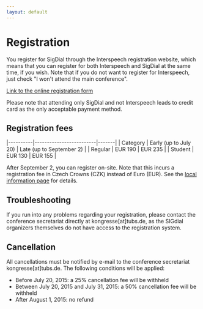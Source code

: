 ```yaml
---
layout: default
---
```


# Registration

You register for SigDial through the Interspeech registration website, which means that you can register for both Interspeech and SigDial at the same time, if you wish. Note that if you do not want to register for Interspeech, just check "I won't attend the main conference". 

[Link to the online registration form](https://register-tubs.de/interspeech)

Please note that attending only SigDial and not Interspeech leads to credit card as the only acceptable payment method.


## Registration fees 

|----------|-------------------------|-------|
| Category | Early (up to July 20)  | Late (up to September 2) |
| Regular  | EUR 190                   | EUR 235 |
| Student  | EUR 130                   | EUR 155 |

After September 2, you can register on-site. Note that this incurs a
registration fee in Czech Crowns (CZK) instead of Euro (EUR). See the
[local information page](https://ufal.mff.cuni.cz/events/sigdial-2015)
for details.


## Troubleshooting 

If you run into any problems regarding your registration, please
contact the conference secretariat directly at
kongresse[at]tubs.de, as the SIGdial organizers themselves do not have
access to the registration system.

## Cancellation

All cancellations must be notified by e-mail to the conference secretariat kongresse[at]tubs.de. The following conditions will be applied:

* Before July 20, 2015: a 25% cancellation fee will be withheld
* Between July 20, 2015 and July 31, 2015: a 50% cancellation fee will be withheld
* After August 1, 2015: no refund
